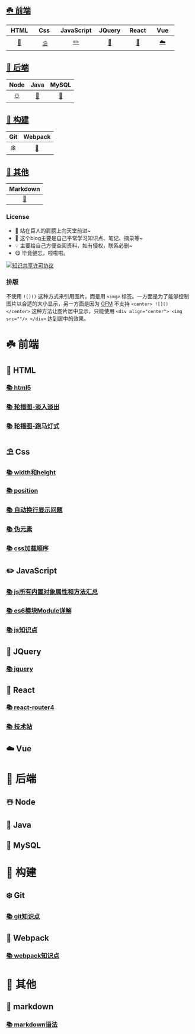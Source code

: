 ## [:shamrock: 前端](#shamrock-前端)

| &nbsp;HTML&nbsp; | &nbsp;&nbsp;Css&nbsp;&nbsp;&nbsp; | JavaScript | &nbsp;JQuery&nbsp; | &nbsp;React&nbsp; | &nbsp;&nbsp;Vue&nbsp;&nbsp;  |
| :--: | :--: | :--------: | :----: | :---: | :--: |
| [:lollipop:](#lollipop-HTML) |  [:parasol_on_ground:](#parasol_on_ground-Css)   |     [:pencil2:](#pencil2-JavaScript)      |   [:tada:](#tada-JQuery)    |   [:art:](#art-React)   |  [:cloud:](#cloud-Vue)   |

## [:cherry_blossom: 后端](#cherry_blossom-后端)

| Node | Java | MySQL |
| :--: | :--: | :----:|
|  [:snowman_with_snow:](#snowman_with_snow-Node)   |  [:tomato:](#tomato-Java)   |     [:closed_lock_with_key:](#closed_lock_with_key-MySQL)     |

## [:bouquet: 构建](#bouquet-构建)

|     Git     |     Webpack     |
| :---------: | :-------------: |
| [:snowflake:](#snowflake-Git) | [:dango:](#dango-Webpack) |

## [:hibiscus: 其他](#hibiscus-其他)

| Markdown |
| :------: |
|    [:scroll:](#scroll-markdown)     |

### License

* 🌟 站在巨人的肩膀上向天堂前进~
* 🎈 这个blog主要是自己平常学习知识点、笔记、摘录等~
* 💡 主要给自己方便查阅资料，如有侵权，联系必删~
* 😋 毕竟健忘，啦啦啦。

<a rel="license" href="http://creativecommons.org/licenses/by-nc-sa/4.0/"><img alt="知识共享许可协议" style="border-width:0" src="https://i.creativecommons.org/l/by-nc-sa/4.0/88x31.png" /></a>

### 排版

不使用 `![]()` 这种方式来引用图片，而是用 `<img>` 标签。一方面是为了能够控制图片以合适的大小显示，另一方面是因为 [GFM](https://github.github.com/gfm/) 不支持 `<center> ![]() </center>` 这种方法让图片居中显示，只能使用 `<div align="center"> <img src=""/> </div>` 达到居中的效果。


# :shamrock: 前端

## :lollipop: HTML

### [:books: html5](https://github.com/JabinHu/blog/blob/master/docs/notes/html/html5.md)
### [:books: 轮播图-淡入淡出](https://github.com/JabinHu/blog/blob/master/docs/notes/html/轮播图-淡入淡出.md)
### [:books: 轮播图-跑马灯式](https://github.com/JabinHu/blog/blob/master/docs/notes/html/轮播图-跑马灯式.md)

## :parasol_on_ground: Css

### [:books: width和height](https://github.com/JabinHu/blog/blob/master/docs/notes/css/width和height.md)

### [:books: position](https://github.com/JabinHu/blog/blob/master/docs/notes/css/position.md)

### [:books: 自动换行显示问题](https://github.com/JabinHu/blog/blob/master/docs/notes/css/自动换行显示问题.md)

### [:books: 伪元素](https://github.com/JabinHu/blog/blob/master/docs/notes/css/伪元素.md)

### [:books: css加载顺序](https://github.com/JabinHu/blog/blob/master/docs/notes/css/css加载顺序.md)

## :pencil2: JavaScript

### [:books: js所有内置对象属性和方法汇总](https://github.com/JabinHu/blog/blob/master/docs/notes/javascript/js所有内置对象属性和方法汇总.md)

### [:books: es6模块Module详解](https://github.com/JabinHu/blog/blob/master/docs/notes/javascript/es6-Module.md)

### [:books: js知识点](https://github.com/JabinHu/blog/blob/master/docs/notes/javascript/js知识点.md)

## :tada: JQuery

### [:books: jquery](https://github.com/JabinHu/blog/blob/master/docs/notes/jquery/jquery.md)

## :art: React

### [:books: react-router4](https://github.com/JabinHu/blog/blob/master/docs/notes/react/react-router4.md)

### [:books: 技术站](https://github.com/JabinHu/blog/blob/master/docs/notes/react/技术站.md)

## :cloud: Vue

<!-- ## :cherries: Other -->

# :cherry_blossom: 后端

## :snowman_with_snow: Node

## :tomato: Java

## :closed_lock_with_key: MySQL

# :bouquet: 构建

## :snowflake: Git

### [:books: git知识点](https://github.com/JabinHu/blog/blob/master/docs/notes/git/git.md)

## :dango: Webpack

### [:books: webpack知识点](https://github.com/JabinHu/blog/blob/master/docs/notes/webpack/webpack.md)

# :hibiscus: 其他

## :scroll: markdown

### [:books: markdown语法](https://github.com/JabinHu/blog/blob/master/docs/notes/markdown/markdown.md)








